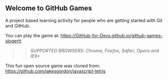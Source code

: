 ## Welcome to GitHub Games

A project based learning activity for people who are getting started with Git and GitHub.

You can play the game at: https://GitHub-for-Devs.github.io/github-games-slogertt

>> _*SUPPORTED BROWSERS*: Chrome, Firefox, Safari, Opera and IE9+_

This fun open source game was cloned from: https://github.com/jakesgordon/javascript-tetris
